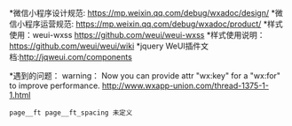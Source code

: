 
*微信小程序设计规范: https://mp.weixin.qq.com/debug/wxadoc/design/
*微信小程序运营规范: https://mp.weixin.qq.com/debug/wxadoc/product/
*样式使用：weui-wxss https://github.com/weui/weui-wxss
*样式使用说明：https://github.com/weui/weui/wiki
*jquery WeUI插件文档:http://jqweui.com/components

*遇到的问题：
    warning： Now you can provide attr "wx:key" for a "wx:for" to improve performance.
    http://www.wxapp-union.com/thread-1375-1-1.html

    page__ft page__ft_spacing 未定义